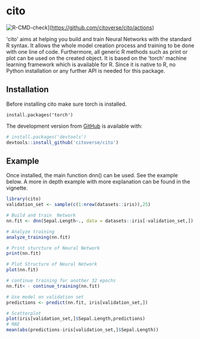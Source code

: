 
# cito

![R-CMD-check](https://github.com/citoverse/cito/workflows/R-CMD-check/badge.svg)](https://github.com/citoverse/cito/actions)
<!-- badges: end -->

'cito' aims at helping you build and train Neural Networks with the standard R syntax. It allows the whole model creation process and training to be done with one line of code. Furthermore, all generic R methods such as print or  plot can be used on the created object. It is based on the 'torch' machine learning framework which is  available for R. Since it is native to R, no Python installation or any further API is needed for this package. 

## Installation
Before installing cito make sure torch is installed. 


``` torch 
install.packages('torch')

```
The development version from [GitHub](https://github.com/) is available with:

``` r
# install.packages('devtools')
devtools::install_github('citoverse/cito')
```

## Example 
Once installed, the main function dnn() can be used. See the example below. A more in depth example with more explanation can be found in the vignette.

``` r
library(cito)
validation_set <- sample(c(1:nrow(datasets::iris)),25)

# Build and train  Network
nn.fit <- dnn(Sepal.Length~., data = datasets::iris[-validation_set,])

# Analyze training 
analyze_training(nn.fit)

# Print sturcture of Neural Network
print(nn.fit)

# Plot Structure of Neural Network 
plot(nn.fit)

# continue training for another 32 epochs
nn.fit< - continue_training(nn.fit) 

# Use model on validation set
predictions <- predict(nn.fit, iris[validation_set,])

# Scatterplot
plot(iris[validation_set,]$Sepal.Length,predictions)
# MAE
mean(abs(predictions-iris[validation_set,]$Sepal.Length))
``` 
